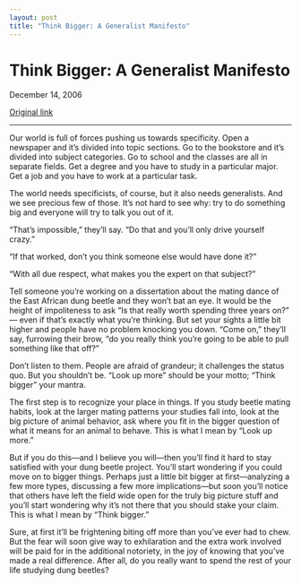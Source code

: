 ```yaml
---
layout: post
title: "Think Bigger: A Generalist Manifesto"
---
```

Think Bigger: A Generalist Manifesto
====================================

December 14, 2006

[Original link](http://www.aaronsw.com/weblog/thinkbigger)

* * * * *

Our world is full of forces pushing us towards specificity. Open a
newspaper and it’s divided into topic sections. Go to the bookstore and
it’s divided into subject categories. Go to school and the classes are
all in separate fields. Get a degree and you have to study in a
particular major. Get a job and you have to work at a particular task.

The world needs specificists, of course, but it also needs generalists.
And we see precious few of those. It’s not hard to see why: try to do
something big and everyone will try to talk you out of it.

“That’s impossible,” they’ll say. “Do that and you’ll only drive
yourself crazy.”

“If that worked, don’t you think someone else would have done it?”

“With all due respect, what makes you the expert on that subject?”

Tell someone you’re working on a dissertation about the mating dance of
the East African dung beetle and they won’t bat an eye. It would be the
height of impoliteness to ask “Is that really worth spending three years
on?” — even if that’s exactly what you’re thinking. But set your sights
a little bit higher and people have no problem knocking you down. “Come
on,” they’ll say, furrowing their brow, “do you really think you’re
going to be able to pull something like that off?”

Don’t listen to them. People are afraid of grandeur; it challenges the
status quo. But you shouldn’t be. “Look up more” should be your motto;
“Think bigger” your mantra.

The first step is to recognize your place in things. If you study beetle
mating habits, look at the larger mating patterns your studies fall
into, look at the big picture of animal behavior, ask where you fit in
the bigger question of what it means for an animal to behave. This is
what I mean by “Look up more.”

But if you do this—and I believe you will—then you’ll find it hard to
stay satisfied with your dung beetle project. You’ll start wondering if
you could move on to bigger things. Perhaps just a little bit bigger at
first—analyzing a few more types, discussing a few more implications—but
soon you’ll notice that others have left the field wide open for the
truly big picture stuff and you’ll start wondering why it’s not there
that you should stake your claim. This is what I mean by “Think bigger.”

Sure, at first it’ll be frightening biting off more than you’ve ever had
to chew. But the fear will soon give way to exhilaration and the extra
work involved will be paid for in the additional notoriety, in the joy
of knowing that you’ve made a real difference. After all, do you really
want to spend the rest of your life studying dung beetles?
